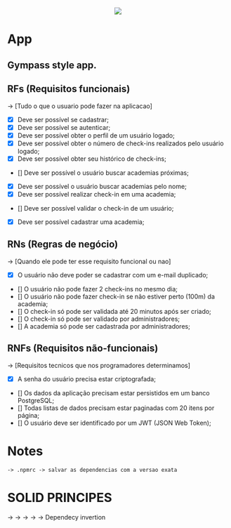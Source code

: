 <h1 align="center"> 
  <img src="https://github.com/GabriellMatias/API-SOLID-NodeJS/assets/80908772/9da2ea8f-a3ac-45b8-8bf3-a391e640d58c"/>
</h1>


# App
## Gympass style app.

## RFs (Requisitos funcionais)
-> [Tudo o que o usuario pode fazer na aplicacao]
  - [x] Deve ser possível se cadastrar;
  - [x] Deve ser possível se autenticar;
  - [x] Deve ser possível obter o perfil de um usuário logado;
  - [x] Deve ser possível obter o número de check-ins realizados pelo usuário logado;
  - [x] Deve ser possível obter seu histórico de check-ins;
  - [] Deve ser possível o usuário buscar academias próximas;
  - [x] Deve ser possível o usuário buscar academias pelo nome;
  - [x] Deve ser possível realizar check-in em uma academia;
  - [] Deve ser possível validar o check-in de um usuário;
  - [x] Deve ser possível cadastrar uma academia;
## RNs (Regras de negócio)
 -> [Quando ele pode ter esse requisito funcional ou nao]
  - [x] O usuário não deve poder se cadastrar com um e-mail duplicado;
  - [] O usuário não pode fazer 2 check-ins no mesmo dia;
  - [] O usuário não pode fazer check-in se não estiver perto (100m) da academia;
  - [] O check-in só pode ser validada até 20 minutos após ser criado;
  - [] O check-in só pode ser validado por administradores;
  - [] A academia só pode ser cadastrada por administradores;
## RNFs (Requisitos não-funcionais)
-> [Requisitos tecnicos que nos programadores determinamos]
  - [x] A senha do usuário precisa estar criptografada;
  - [] Os dados da aplicação precisam estar persistidos em um banco PostgreSQL;
  - [] Todas listas de dados precisam estar paginadas com 20 itens por página;
  - [] O usuário deve ser identificado por um JWT (JSON Web Token);


  # Notes
    -> .npmrc -> salvar as dependencias com a versao exata

# SOLID PRINCIPES
  -> 
  ->
  ->
  ->
  -> Dependecy invertion
